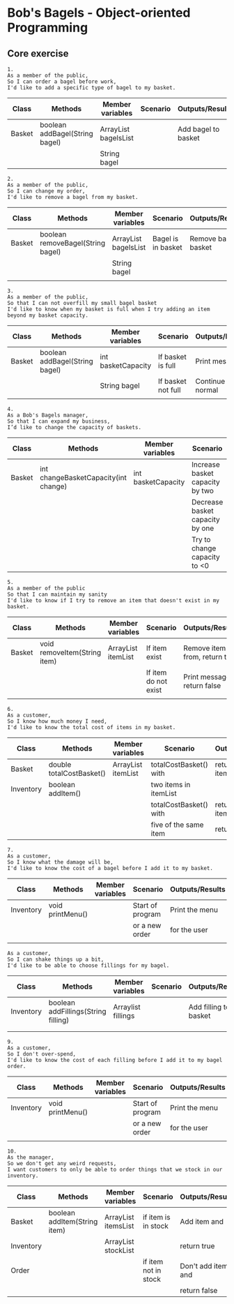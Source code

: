 # Bob's Bagels - Object-oriented Programming

## Core exercise

```
1.
As a member of the public,
So I can order a bagel before work,
I'd like to add a specific type of bagel to my basket.
```
| Class  | Methods                        | Member variables     | Scenario | Outputs/Results     |
|--------|--------------------------------|----------------------|----------|---------------------|
| Basket | boolean addBagel(String bagel) | ArrayList bagelsList |          | Add bagel to basket |
|        |                                | String bagel         |          |                     |


```
2.
As a member of the public,
So I can change my order,
I'd like to remove a bagel from my basket.
```
| Class   | Methods                           | Member variables     | Scenario           | Outputs/Results        |
|---------|-----------------------------------|----------------------|--------------------|------------------------|
| Basket  | boolean removeBagel(String bagel) | ArrayList bagelsList | Bagel is in basket | Remove bagel to basket |
|         |                                   | String bagel         |                    |                        |
|         |                                   |                      |                    |                        |

```
3.
As a member of the public,
So that I can not overfill my small bagel basket
I'd like to know when my basket is full when I try adding an item beyond my basket capacity.
```
| Class   | Methods                        | Member variables   | Scenario           | Outputs/Results    |
|---------|--------------------------------|--------------------|--------------------|--------------------|
| Basket  | boolean addBagel(String bagel) | int basketCapacity | If basket is full  | Print message      |
|         |                                | String bagel       | If basket not full | Continue as normal |
|         |                                |                    |                    |                    |

```
4.
As a Bob's Bagels manager,
So that I can expand my business,
I’d like to change the capacity of baskets.
```
| Class   | Methods                              | Member variables   | Scenario                        | Outputs/Results                      |
|---------|--------------------------------------|--------------------|---------------------------------|--------------------------------------|
| Basket  | int changeBasketCapacity(int change) | int basketCapacity | Increase basket capacity by two | basketCapacity += 2                  |
|         |                                      |                    | Decrease basket capacity by one | basketCapacity--                     |
|         |                                      |                    | Try to change capacity to <0    | return basketCapacity, Print message |

```
5.
As a member of the public
So that I can maintain my sanity
I'd like to know if I try to remove an item that doesn't exist in my basket.
```
| Class   | Methods                      | Member variables   | Scenario             | Outputs/Results                  |
|---------|------------------------------|--------------------|----------------------|----------------------------------|
| Basket  | void removeItem(String item) | ArrayList itemList | If item exist        | Remove item to from, return true |
|         |                              |                    | If item do not exist | Print message, return false      |
|         |                              |                    |                      |                                  |

```
6.
As a customer,
So I know how much money I need,
I'd like to know the total cost of items in my basket.
```
| Class     | Methods                  | Member variables           | Scenario               | Outputs/Results    |
|-----------|--------------------------|----------------------------|------------------------|--------------------|
| Basket    | double totalCostBasket() | ArrayList<String> itemList | totalCostBasket() with | return item1+item2 |
| Inventory | boolean addItem()        |                            | two items in itemList  |                    |
|           |                          |                            | totalCostBasket() with | return item1+item2 |
|           |                          |                            | five of the same item  | return item*5      |


```
7.
As a customer,
So I know what the damage will be,
I'd like to know the cost of a bagel before I add it to my basket.
```
| Class     | Methods          | Member variables | Scenario         | Outputs/Results |
|-----------|------------------|------------------|------------------|-----------------|
| Inventory | void printMenu() |                  | Start of program | Print the menu  |
|           |                  |                  | or a new order   | for the user    |
|           |                  |                  |                  |                 |


```
As a customer,
So I can shake things up a bit,
I'd like to be able to choose fillings for my bagel.
```
| Class     | Methods                             | Member variables    | Scenario | Outputs/Results       |
|-----------|-------------------------------------|---------------------|----------|-----------------------|
| Inventory | boolean addFillings(String filling) | Arraylist fillings  |          | Add filling to basket |
|           |                                     |                     |          |                       |
|           |                                     |                     |          |                       |


```
9.
As a customer,
So I don't over-spend,
I'd like to know the cost of each filling before I add it to my bagel order.
```
| Class     | Methods          | Member variables | Scenario         | Outputs/Results |
|-----------|------------------|------------------|------------------|-----------------|
| Inventory | void printMenu() |                  | Start of program | Print the menu  |
|           |                  |                  | or a new order   | for the user    |
|           |                  |                  |                  |                 |


```
10.
As the manager,
So we don't get any weird requests,
I want customers to only be able to order things that we stock in our inventory.
```
| Class     | Methods                      | Member variables            | Scenario             | Outputs/Results    |
|-----------|------------------------------|-----------------------------|----------------------|--------------------|
| Basket    | boolean addItem(String item) | ArrayList<String> itemsList | if item is in stock  | Add item and       |
| Inventory |                              | ArrayList<String> stockList |                      | return true        |
| Order     |                              |                             | if item not in stock | Don't add item and |
|           |                              |                             |                      | return false       |
